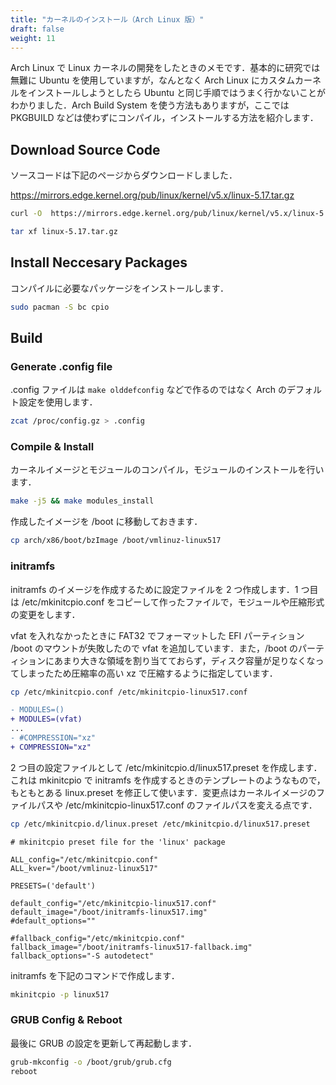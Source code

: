 ```yaml
---
title: "カーネルのインストール（Arch Linux 版）"
draft: false
weight: 11
---
```

Arch Linux で Linux カーネルの開発をしたときのメモです．基本的に研究では無難に Ubuntu を使用していますが，なんとなく Arch Linux にカスタムカーネルをインストールしようとしたら Ubuntu と同じ手順ではうまく行かないことがわかりました．Arch Build System を使う方法もありますが，ここでは PKGBUILD などは使わずにコンパイル，インストールする方法を紹介します．

## Download Source Code

ソースコードは下記のページからダウンロードしました．

https://mirrors.edge.kernel.org/pub/linux/kernel/v5.x/linux-5.17.tar.gz

```sh
curl -O  https://mirrors.edge.kernel.org/pub/linux/kernel/v5.x/linux-5.17.tar.gz
```

```sh
tar xf linux-5.17.tar.gz
```

## Install Neccesary Packages

コンパイルに必要なパッケージをインストールします．

```sh
sudo pacman -S bc cpio
```

## Build

### Generate .config file

.config ファイルは `make olddefconfig` などで作るのではなく Arch のデフォルト設定を使用します．

```sh
zcat /proc/config.gz > .config
```

### Compile & Install

カーネルイメージとモジュールのコンパイル，モジュールのインストールを行います．

```sh
make -j5 && make modules_install
```

作成したイメージを /boot に移動しておきます．

```sh
cp arch/x86/boot/bzImage /boot/vmlinuz-linux517
```

### initramfs

initramfs のイメージを作成するために設定ファイルを 2 つ作成します．1 つ目は /etc/mkinitcpio.conf をコピーして作ったファイルで，モジュールや圧縮形式の変更をします．

vfat を入れなかったときに FAT32 でフォーマットした EFI パーティション /boot のマウントが失敗したので vfat を追加しています．また，/boot のパーティションにあまり大きな領域を割り当てておらず，ディスク容量が足りなくなってしまったため圧縮率の高い xz で圧縮するように指定しています．

```sh
cp /etc/mkinitcpio.conf /etc/mkinitcpio-linux517.conf
```

```diff
- MODULES=()
+ MODULES=(vfat)
...
- #COMPRESSION="xz"
+ COMPRESSION="xz"
```

2 つ目の設定ファイルとして /etc/mkinitcpio.d/linux517.preset を作成します．これは mkinitcpio で initramfs を作成するときのテンプレートのようなもので，もともとある linux.preset を修正して使います．変更点はカーネルイメージのファイルパスや /etc/mkinitcpio-linux517.conf のファイルパスを変える点です．

```sh
cp /etc/mkinitcpio.d/linux.preset /etc/mkinitcpio.d/linux517.preset
```

```text
# mkinitcpio preset file for the 'linux' package

ALL_config="/etc/mkinitcpio.conf"
ALL_kver="/boot/vmlinuz-linux517"

PRESETS=('default')

default_config="/etc/mkinitcpio-linux517.conf"
default_image="/boot/initramfs-linux517.img"
#default_options=""

#fallback_config="/etc/mkinitcpio.conf"
fallback_image="/boot/initramfs-linux517-fallback.img"
fallback_options="-S autodetect"
```

initramfs を下記のコマンドで作成します．

```sh
mkinitcpio -p linux517
```

### GRUB Config & Reboot

最後に GRUB の設定を更新して再起動します．

```sh
grub-mkconfig -o /boot/grub/grub.cfg
reboot
```
